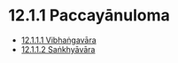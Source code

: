 

# 12.1.1 Paccayānuloma

* [12.1.1.1 Vibhaṅgavāra](12.1.1/12.1.1.1.md)
* [12.1.1.2 Saṅkhyāvāra](12.1.1/12.1.1.2.md)



